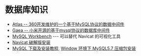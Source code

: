 # 数据库知识

- [Atlas -- 360开发维护的一个基于MySQL协议的数据中间件](https://github.com/Qihoo360/Atlas/wiki/Atlas%E7%9A%84%E5%AE%89%E8%A3%85)
- [Gaea -- 小米开源的基于mysql协议的数据库中间件](https://github.com/Xiaomi/gaea)
- [MySQL Workbench](https://dev.mysql.com/downloads/workbench/) --- 可以替代 Navicat 的可视化工具
- [Navicat 破解版安装](https://www.cnblogs.com/zenglintao/p/12823285.html)
- [MySQL 下载及安装教程](http://c.biancheng.net/view/2391.html), [Window 环境下 MySQL5.7 压缩包安装](https://www.cnblogs.com/misscai/p/11026987.html)
